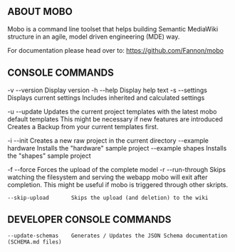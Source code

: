 ABOUT MOBO
----------
Mobo is a command line toolset that helps building Semantic MediaWiki structure in an agile, model driven engineering (MDE) way.

For documentation please head over to: https://github.com/Fannon/mobo

CONSOLE COMMANDS
----------------

-v  --version           Display version
-h  --help              Display help text
-s  --settings          Displays current settings
                        Includes inherited and calculated settings

-u  --update            Updates the current project templates with the latest mobo default templates
                        This might be necessary if new features are introduced
                        Creates a Backup from your current templates first.

-i  --init              Creates a new raw project in the current directory
    --example hardware  Installs the "hardware" sample project
    --example shapes    Installs the "shapes" sample project

-f  --force             Forces the upload of the complete model
-r  --run-through       Skips watching the filesystem and serving the webapp
                        mobo will exit after completion. This might be
                        useful if mobo is triggered through other skripts.

    --skip-upload       Skips the upload (and deletion) to the wiki


DEVELOPER CONSOLE COMMANDS
--------------------------
    --update-schemas    Generates / Updates the JSON Schema documentation (SCHEMA.md files)